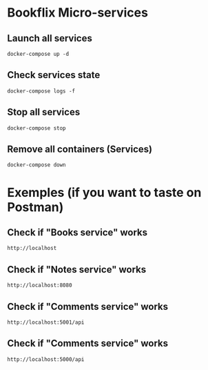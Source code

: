 # Bookflix Micro-services

## Launch all services 
```
docker-compose up -d
```

## Check services state
```
docker-compose logs -f
```

## Stop all services
```
docker-compose stop
```

## Remove all containers (Services)
```
docker-compose down
```


# Exemples (if you want to taste on Postman)

## Check if "Books service" works
```
http://localhost
```

## Check if "Notes service" works
```
http://localhost:8080
```

## Check if "Comments service" works
```
http://localhost:5001/api
```

## Check if "Comments service" works
```
http://localhost:5000/api
```





